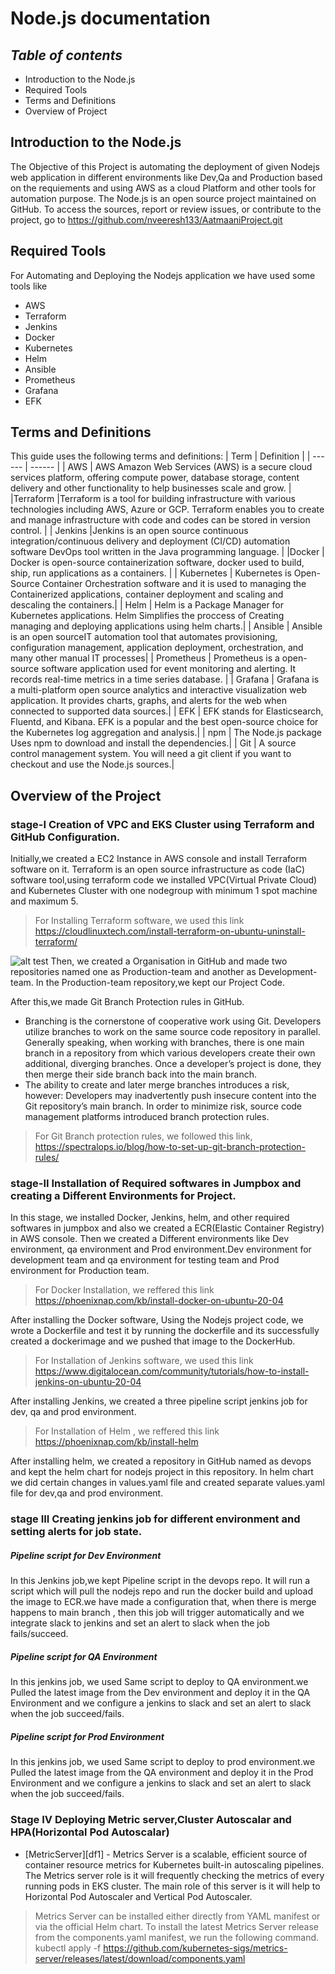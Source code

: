 # Node.js documentation
## _Table of contents_
- Introduction to the Node.js
- Required Tools
- Terms and Definitions
- Overview of Project

## Introduction to the Node.js
The Objective of this Project is automating the deployment of given Nodejs web application in different environments like Dev,Qa and Production based on the requiements and using AWS as a cloud Platform and other tools for automation purpose. 
The Node.js is an open source project maintained on GitHub. To access the sources, report or
review issues, or contribute to the project, go to https://github.com/nveeresh133/AatmaaniProject.git

## Required Tools
For Automating and Deploying the Nodejs application we have used some tools like
- AWS
- Terraform
- Jenkins
- Docker
- Kubernetes
- Helm
- Ansible
- Prometheus
- Grafana
- EFK

## Terms and Definitions
This guide uses the following terms and definitions:
 | Term | Definition |
| ------ | ------ |
| AWS | AWS Amazon Web Services (AWS) is a secure cloud services platform, offering compute power, database storage, content delivery and other functionality to help businesses scale and grow. |
|Terraform |Terraform is a tool for building infrastructure with various technologies including AWS, Azure or GCP. Terraform enables you to create and manage infrastructure with code and codes can be stored in version control. |
| Jenkins |Jenkins is an open source continuous integration/continuous delivery and deployment (CI/CD) automation software DevOps tool written in the Java programming language. |
|Docker | Docker is open-source containerization software, docker used to build, ship, run applications as a containers. |
| Kubernetes | Kubernetes is Open-Source Container Orchestration software and it is used to managing the Containerized applications, container deployment and scaling and descaling the containers.|
| Helm | Helm is a Package Manager for Kubernetes applications. Helm Simplifies the proccess of Creating managing and deploying applications using helm charts.|
| Ansible | Ansible is an open sourceIT automation tool that automates provisioning, configuration management, application deployment, orchestration, and many other manual IT processes|
| Prometheus | Prometheus is a open-source software application used for event monitoring and alerting. It records real-time metrics in a time series database. |
| Grafana | Grafana is a multi-platform open source analytics and interactive visualization web application. It provides charts, graphs, and alerts for the web when connected to supported data sources.|
| EFK | EFK stands for Elasticsearch, Fluentd, and Kibana. EFK is a popular and the best open-source choice for the Kubernetes log aggregation and analysis.|
| npm | The Node.js package Uses npm to download and install the dependencies.|
| Git | A source control management system. You will need a git client if you want to checkout and use the Node.js sources.|

## Overview of the Project
### stage-I Creation of VPC and EKS Cluster using Terraform and GitHub Configuration.
Initially,we created a EC2 Instance in AWS console and install Terraform software on it. Terraform is an open source infrastructure as code (IaC) software tool,using terraform code we installed VPC(Virtual Private Cloud) and Kubernetes Cluster with one nodegroup with minimum 1 spot machine and maximum 5.
 >For Installing Terraform software, we used this link https://cloudlinuxtech.com/install-terraform-on-ubuntu-uninstall-terraform/
 
![alt test](https://miro.medium.com/max/1400/1*9cdatdOvKgu4S_R89qzifA.png) 
Then, we created a Organisation in GitHub and made two repositories named one as Production-team and another as Development-team. In the Production-team repository,we kept our Project Code.

After this,we made Git Branch Protection rules in GitHub.
* Branching is the cornerstone of cooperative work using Git. Developers utilize branches to work on the same source code repository in parallel. Generally speaking, when working with branches, there is one main branch in a repository from which various developers create their own additional, diverging branches. Once a developer’s project is done, they then merge their side branch back into the main branch.
* The ability to create and later merge branches introduces a risk, however: Developers may inadvertently push insecure content into the Git repository’s main branch.  In order to minimize risk, source code management platforms introduced branch protection rules.
> For Git Branch protection rules, we followed this link, https://spectralops.io/blog/how-to-set-up-git-branch-protection-rules/

### stage-II Installation of Required softwares in Jumpbox and creating a Different Environments for Project.
In this stage, we installed Docker, Jenkins, helm, and  other required softwares in jumpbox and also we created a ECR(Elastic Container Registry) in AWS console.
Then we created a Different environments like Dev environment, qa environment and Prod environment.Dev environment for development team and qa environment for testing team and Prod environment for Production team.
> For Docker Installation, we reffered this link https://phoenixnap.com/kb/install-docker-on-ubuntu-20-04

After installing the Docker software, Using the Nodejs project code, we wrote a 
Dockerfile and test it by running the dockerfile and its successfully created a dockerimage and we pushed that image to the DockerHub.
> For Installation of Jenkins software, we used this link https://www.digitalocean.com/community/tutorials/how-to-install-jenkins-on-ubuntu-20-04

After installing Jenkins, we created a  three pipeline script jenkins job for dev, qa and prod environment.

> For Installation of Helm , we reffered this link https://phoenixnap.com/kb/install-helm

After installing helm, we created a repository in GitHub named as devops and kept the helm chart for nodejs project in this repository. In helm chart we did certain changes in values.yaml file and created separate values.yaml file for dev,qa and prod environment.

### stage III Creating jenkins job for different environment and setting alerts for job state. 
##### Pipeline script for Dev Environment

In this Jenkins job,we kept Pipeline script in the  devops repo. It will run a script which will pull the nodejs repo and run the docker build and upload the image to ECR.we have made a configuration that, when there is merge happens to main branch , then this job will trigger automatically and we integrate slack to jenkins and set an alert to slack when the job fails/succeed.

##### Pipeline script for QA Environment

In this jenkins job, we used Same script to deploy to QA environment.we Pulled the latest image from the Dev environment and deploy it in the QA Environment and we configure a jenkins to slack and set an alert to slack when the job succeed/fails.

##### Pipeline script for Prod Environment
In this jenkins job, we used Same script to deploy to prod environment.we Pulled the latest image from the QA environment and deploy it in the Prod Environment  and we configure a jenkins to slack and set an alert to slack when the job succeed/fails.


### Stage IV Deploying Metric server,Cluster Autoscalar and HPA(Horizontal Pod Autoscalar)

- [MetricServer][df1] - Metrics Server is a scalable, efficient source of container resource metrics for Kubernetes built-in autoscaling pipelines. The Metrics server role is it will frequently checking the metrics of every running pods in EKS cluster. The main role of this server is it will help to Horizontal Pod Autoscaler and Vertical Pod Autoscaler.

> Metrics Server can be installed either directly from YAML manifest or via the official Helm chart. To install the latest Metrics Server release from the components.yaml manifest, we run the following command.
kubectl apply -f https://github.com/kubernetes-sigs/metrics-server/releases/latest/download/components.yaml
